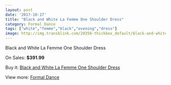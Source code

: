 ```yaml
---
layout: post
date: '2017-10-17'
title: "Black and White La Femme One Shoulder Dress"
category: Formal Dance
tags: ["white","femme","black","evening","dress"]
image: http://img.transblink.com/20356-thickbox_default/black-and-white-la-femme-one-shoulder-dress.jpg
---
```

Black and White La Femme One Shoulder Dress

On Sales: **$391.99**
<a href="https://www.transblink.com/en/formal-dance/6425-black-and-white-la-femme-one-shoulder-dress.html"><amp-img layout="responsive" width="600" height="600" src="//img.transblink.com/20356-thickbox_default/black-and-white-la-femme-one-shoulder-dress.jpg" alt="Black and White La Femme One Shoulder Dress 0" /></a>
<a href="https://www.transblink.com/en/formal-dance/6425-black-and-white-la-femme-one-shoulder-dress.html"><amp-img layout="responsive" width="600" height="600" src="//img.transblink.com/20358-thickbox_default/black-and-white-la-femme-one-shoulder-dress.jpg" alt="Black and White La Femme One Shoulder Dress 1" /></a>
<a href="https://www.transblink.com/en/formal-dance/6425-black-and-white-la-femme-one-shoulder-dress.html"><amp-img layout="responsive" width="600" height="600" src="//img.transblink.com/20357-thickbox_default/black-and-white-la-femme-one-shoulder-dress.jpg" alt="Black and White La Femme One Shoulder Dress 2" /></a>

Buy it: [Black and White La Femme One Shoulder Dress](https://www.transblink.com/en/formal-dance/6425-black-and-white-la-femme-one-shoulder-dress.html "Black and White La Femme One Shoulder Dress")

View more: [Formal Dance](https://www.transblink.com/en/6-formal-dance "Formal Dance")